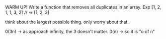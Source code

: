 WARM UP!  Write a function that removes all duplicates in an array. Exp [1, 2, 1, 1, 3, 2] // => [1, 2, 3]


think about the largest possible thing. only worry about that.

0(3n) -> as approach infinity, the 3 doesn't matter.
0(n) -> so it is "o of n"
